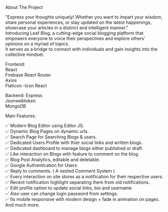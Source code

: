 About The Project  
  
"Express your thoughts uniquely! Whether you want to impart your wisdom, share personal experiences, or stay updated on the latest happenings, showcase your articles in a distinct and intelligent manner."  
Introducing Leaf Blog, a cutting-edge social blogging platform that empowers everyone to voice their perspectives and explore others' opinions on a myriad of topics.   
It serves as a bridge to connect with individuals and gain insights into the collective mindset.   
  
Frontend:  
React  
Firebase
React Router  
Axios  
Flaticon -Icon React  

Backend:
Express  
Jsonwebtoken  
MongoDB  

Main Features:  
  
✅ Modern Blog Editor using Editor JS.    
✅ Dynamic Blog Pages on dynamic urls.  
✅ Search Page for Searching Blogs & users.  
✅ Dedicated Users Profile with thier social links and written blogs.  
✅ Dedicated dashboard to manage blogs either published or draft.  
✅ Like interaction on Blogs with feature to comment on the blog.  
✅ Blog Post Analytics, editable and deletable.  
✅ Google Authentication for Users  
✅ Reply to comments. ( A nested Comment System )  
✅ Every interaction on site stores as a notification for their respective users.  
✅ Recent notification highlight separating them from old notifications.  
✅ Edit profile option to update social links, bio and username  
✅ Also user can change login password from settings.  
✅ Its mobile responsive with modern design + fade in animation on pages. And much more.  




